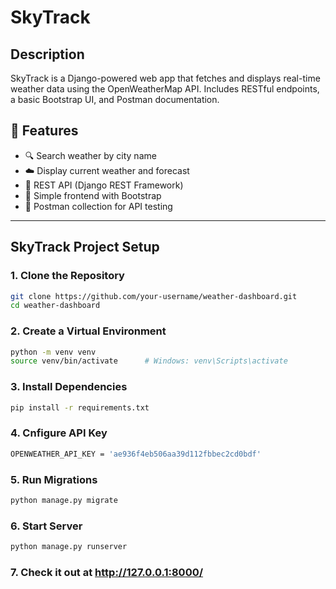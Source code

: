 # SkyTrack
## Description

SkyTrack is a Django-powered web app that fetches and displays real-time weather data using the OpenWeatherMap API. Includes RESTful endpoints, a basic Bootstrap UI, and Postman documentation.

## 🚀 Features

- 🔍 Search weather by city name
- ☁️ Display current weather and forecast
- 📡 REST API (Django REST Framework)
- 🎨 Simple frontend with Bootstrap
- 📁 Postman collection for API testing

---

##  SkyTrack Project Setup

### 1. Clone the Repository

```bash
git clone https://github.com/your-username/weather-dashboard.git
cd weather-dashboard
```
### 2. Create a Virtual Environment
```bash
python -m venv venv
source venv/bin/activate      # Windows: venv\Scripts\activate
```
### 3. Install Dependencies
```bash
pip install -r requirements.txt
```
### 4. Cnfigure API Key
```bash
OPENWEATHER_API_KEY = 'ae936f4eb506aa39d112fbbec2cd0bdf'
```
### 5. Run Migrations
```bash
python manage.py migrate
```
### 6. Start Server
```bash
python manage.py runserver
```
### 7. Check it out at http://127.0.0.1:8000/
